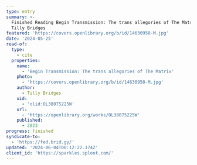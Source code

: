 ```yaml
---
type: entry
summary: >-
  Finished Reading Begin Transmission: The trans allegories of The Matrix by
  Tilly Bridges
featured: 'https://covers.openlibrary.org/b/id/14630950-M.jpg'
date: '2024-05-25'
read-of:
  type:
    - cite
  properties:
    name:
      - 'Begin Transmission: The trans allegories of The Matrix'
    photo:
      - 'https://covers.openlibrary.org/b/id/14630950-M.jpg'
    author:
      - Tilly Bridges
    uid:
      - 'olid:OL38075225W'
    url:
      - 'https://openlibrary.org/works/OL38075225W'
    published:
      - 2023
progress: finished
syndicate-to:
  - 'https://fed.brid.gy/'
updated: '2024-06-04T00:12:22.174Z'
client_id: 'https://sparkles.sploot.com/'
---
```


